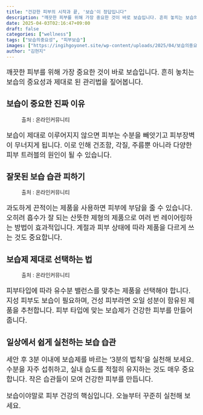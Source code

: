 ```yaml
---
title: "건강한 피부의 시작과 끝, '보습'이 정답입니다"
description: "깨끗한 피부를 위해 가장 중요한 것이 바로 보습입니다. 흔히 놓치는 보습의 중요성과 제대로 된 관리법을 짚어봅니다."
date: 2025-04-03T02:16:47+09:00
draft: false
categories: ["wellness"]
tags: ["보습의중요성", "피부보습"]
images: ["https://ingihgoyonet.site/wp-content/uploads/2025/04/보습의중요성-1024x683.jpg", "https://ingihgoyonet.site/wp-content/uploads/2025/04/피부관리-683x1024.jpg", "https://ingihgoyonet.site/wp-content/uploads/2025/04/보습시간-803x1024.jpg"]
author: "김현지"
---
```


<p style="font-size:18px">깨끗한 피부를 위해 가장 중요한 것이 바로 보습입니다. 흔히 놓치는 보습의 중요성과 제대로 된 관리법을 짚어봅니다.</p> <h2 >보습이 중요한 진짜 이유</h2> <figure ><img src="https://ingihgoyonet.site/wp-content/uploads/2025/04/보습의중요성-1024x683.jpg" alt="" style="aspect-ratio:16/9;object-fit:cover"/><figcaption >출처 : 온라인커뮤니티</figcaption></figure> <p style="font-size:18px">보습이 제대로 이루어지지 않으면 피부는 수분을 빼앗기고 피부장벽이 무너지게 됩니다. 이로 인해 건조함, 각질, 주름뿐 아니라 다양한 피부 트러블의 원인이 될 수 있습니다.</p> <h2 >잘못된 보습 습관 피하기</h2> <figure ><img src="https://ingihgoyonet.site/wp-content/uploads/2025/04/피부관리-683x1024.jpg" alt="" style="aspect-ratio:16/9;object-fit:cover"/><figcaption >출처 : 온라인커뮤니티</figcaption></figure> <p style="font-size:18px">과도하게 끈적이는 제품을 사용하면 피부에 부담을 줄 수 있습니다. 오히려 흡수가 잘 되는 산뜻한 제형의 제품으로 여러 번 레이어링하는 방법이 효과적입니다. 계절과 피부 상태에 따라 제품을 다르게 쓰는 것도 중요합니다.</p> <h2 >보습제 제대로 선택하는 법</h2> <figure ><img src="https://ingihgoyonet.site/wp-content/uploads/2025/04/보습시간-803x1024.jpg" alt="" style="aspect-ratio:16/9;object-fit:cover"/><figcaption >출처 : 온라인커뮤니티</figcaption></figure> <p style="font-size:18px">피부타입에 따라 유수분 밸런스를 맞추는 제품을 선택해야 합니다. 지성 피부도 보습이 필요하며, 건성 피부라면 오일 성분이 함유된 제품을 추천합니다. 피부 타입에 맞는 보습제가 건강한 피부를 만들어줍니다.</p> <h2 >일상에서 쉽게 실천하는 보습 습관</h2> <p style="font-size:18px">세안 후 3분 이내에 보습제를 바르는 ‘3분의 법칙’을 실천해 보세요. 수분을 자주 섭취하고, 실내 습도를 적절히 유지하는 것도 매우 중요합니다. 작은 습관들이 모여 건강한 피부를 만듭니다.</p> <p style="font-size:18px">보습이야말로 피부 건강의 핵심입니다. 오늘부터 꾸준히 실천해 보세요.</p>